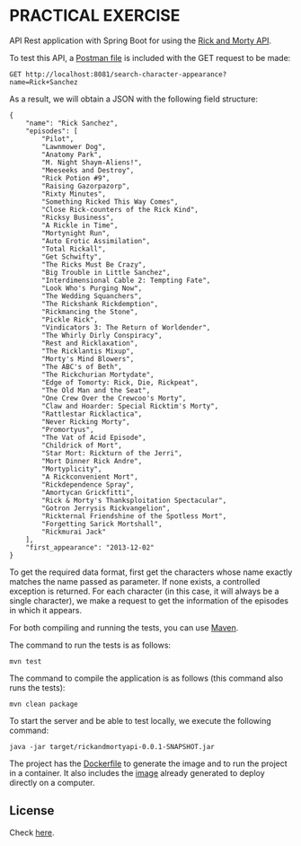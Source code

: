 # PRACTICAL EXERCISE

API Rest application with Spring Boot for using the [Rick and Morty API](https://rickandmortyapi.com/documentation).

To test this API, a [Postman file](rickandmortyapi.postman_collection.json) is included with the GET request to be made:

```
GET http://localhost:8081/search-character-appearance?name=Rick+Sanchez
```

As a result, we will obtain a JSON with the following field structure:

```
{
    "name": "Rick Sanchez",
    "episodes": [
        "Pilot",
        "Lawnmower Dog",
        "Anatomy Park",
        "M. Night Shaym-Aliens!",
        "Meeseeks and Destroy",
        "Rick Potion #9",
        "Raising Gazorpazorp",
        "Rixty Minutes",
        "Something Ricked This Way Comes",
        "Close Rick-counters of the Rick Kind",
        "Ricksy Business",
        "A Rickle in Time",
        "Mortynight Run",
        "Auto Erotic Assimilation",
        "Total Rickall",
        "Get Schwifty",
        "The Ricks Must Be Crazy",
        "Big Trouble in Little Sanchez",
        "Interdimensional Cable 2: Tempting Fate",
        "Look Who's Purging Now",
        "The Wedding Squanchers",
        "The Rickshank Rickdemption",
        "Rickmancing the Stone",
        "Pickle Rick",
        "Vindicators 3: The Return of Worldender",
        "The Whirly Dirly Conspiracy",
        "Rest and Ricklaxation",
        "The Ricklantis Mixup",
        "Morty's Mind Blowers",
        "The ABC's of Beth",
        "The Rickchurian Mortydate",
        "Edge of Tomorty: Rick, Die, Rickpeat",
        "The Old Man and the Seat",
        "One Crew Over the Crewcoo's Morty",
        "Claw and Hoarder: Special Ricktim's Morty",
        "Rattlestar Ricklactica",
        "Never Ricking Morty",
        "Promortyus",
        "The Vat of Acid Episode",
        "Childrick of Mort",
        "Star Mort: Rickturn of the Jerri",
        "Mort Dinner Rick Andre",
        "Mortyplicity",
        "A Rickconvenient Mort",
        "Rickdependence Spray",
        "Amortycan Grickfitti",
        "Rick & Morty's Thanksploitation Spectacular",
        "Gotron Jerrysis Rickvangelion",
        "Rickternal Friendshine of the Spotless Mort",
        "Forgetting Sarick Mortshall",
        "Rickmurai Jack"
    ],
    "first_appearance": "2013-12-02"
}
```

To get the required data format, first get the characters whose name exactly matches the name passed as parameter. If none exists, a controlled exception is returned.
For each character (in this case, it will always be a single character), we make a request to get the information of the episodes in which it appears. 

For both compiling and running the tests, you can use [Maven](https://dlcdn.apache.org/maven/maven-3/3.8.8/binaries/apache-maven-3.8.8-bin.zip).

The command to run the tests is as follows:

```
mvn test
```

The command to compile the application is as follows (this command also runs the tests):

```
mvn clean package
```

To start the server and be able to test locally, we execute the following command:

```
java -jar target/rickandmortyapi-0.0.1-SNAPSHOT.jar
```

The project has the [Dockerfile](Dockerfile) to generate the image and to run the project in a container.
It also includes the [image](rickandmortyapi-docker.tar) already generated to deploy directly on a computer.

## License

Check [here](LICENSE).